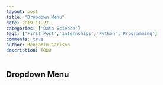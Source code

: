 ```yaml
---
layout: post
title: "Dropdown Menu"
date: 2019-11-27
categories: ['Data Science']
tags: ['First Post','Internships','Python','Programming']
comments: true
author: Benjamin Carlson
description: TODO
---
```


## Dropdown Menu